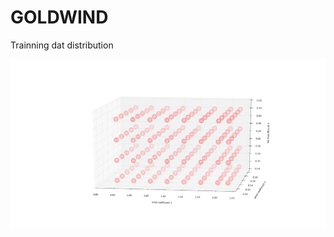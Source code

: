 # GOLDWIND
Trainning dat distribution

<img src="https://github.com/hedongya/GOLDWIND/blob/master/data.png" width = "600">
